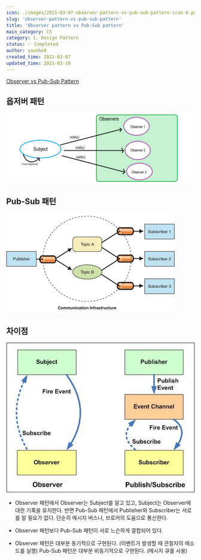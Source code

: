 ```yaml
---
icon: ./images/2021-03-07-observer-pattern-vs-pub-sub-pattern-icon-0.png
slug: 'observer-pattern-vs-pub-sub-pattern'
title: 'Observer pattern vs Pub-Sub pattern'
main_category: CS
category: 1. Design Pattern
status: ✅ Completed
author: younho9
created_time: 2021-03-07
updated_time: 2021-03-10
---
```


[Observer vs Pub-Sub Pattern](https://medium.com/better-programming/observer-vs-pub-sub-pattern-50d3b27f838c)

## 옵저버 패턴

![2021-03-07-observer-pattern-vs-pub-sub-pattern-image-0](./images/2021-03-07-observer-pattern-vs-pub-sub-pattern-image-0.png)

## Pub-Sub 패턴

![2021-03-07-observer-pattern-vs-pub-sub-pattern-image-1](./images/2021-03-07-observer-pattern-vs-pub-sub-pattern-image-1.png)

## 차이점

![2021-03-07-observer-pattern-vs-pub-sub-pattern-image-2](./images/2021-03-07-observer-pattern-vs-pub-sub-pattern-image-2.png)

- Observer 패턴에서 Observer는 Subject를 알고 있고, Subject는 Observer에 대한 기록을 유지한다. 반면 Pub-Sub 패턴에서 Publisher와 Subscriber는 서로를 알 필요가 없다. 단순히 메시지 버스나, 브로커의 도움으로 통신한다.

- Observer 패턴보다 Pub-Sub 패턴이 서로 느슨하게 결합되어 있다.

- Observer 패턴은 대부분 동기적으로 구현된다. (이벤트가 발생할 때 관찰자의 메소드를 실행) Pub-Sub 패턴은 대부분 비동기적으로 구현된다. (메시지 큐를 사용)
